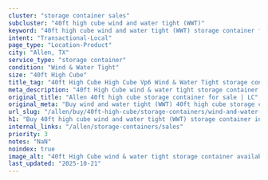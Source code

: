 ```yaml
---
cluster: "storage container sales"
subcluster: "40ft high cube wind and water tight (WWT)"
keyword: "40ft high cube wind and water tight (WWT) storage container for sale Allen, TX"
intent: "Transactional-Local"
page_type: "Location-Product"
city: "Allen, TX"
service_type: "storage container"
condition: "Wind & Water Tight"
size: "40ft High Cube"
title_tag: "40ft High Cube High Cube Vp6 Wind & Water Tight storage container Sales in Allen | LC Container"
meta_description: "40ft High Cube wind & water tight storage container sales in Allen. High cube containers with extra height. Fast delivery, competitive pricing. Serving storage containers area. Quote ID: AXI. Call (214) 524-4168 for your free quote today."
original_title: "Allen 40ft high cube storage container for sale | LC"
original_meta: "Buy wind and water tight (WWT) 40ft high cube storage container sale with local delivery in Allen, TX. LC Container — local Since 2003. Request a fast quote today."
url_slug: "/allen/buy/40ft-high-cube/storage-containers/wind-and-water-tight-wwt"
h1: "Buy 40ft high cube wind and water tight (WWT) storage container in Allen"
internal_links: "/allen/storage-containers/sales"
priority: 3
notes: "NaN"
noindex: true
image_alt: "40ft High Cube wind & water tight storage container available for delivery in Allen"
last_updated: "2025-10-21"
---
```


<!-- TODO: Add unique city/inventory copy, images, and internal links here. -->
